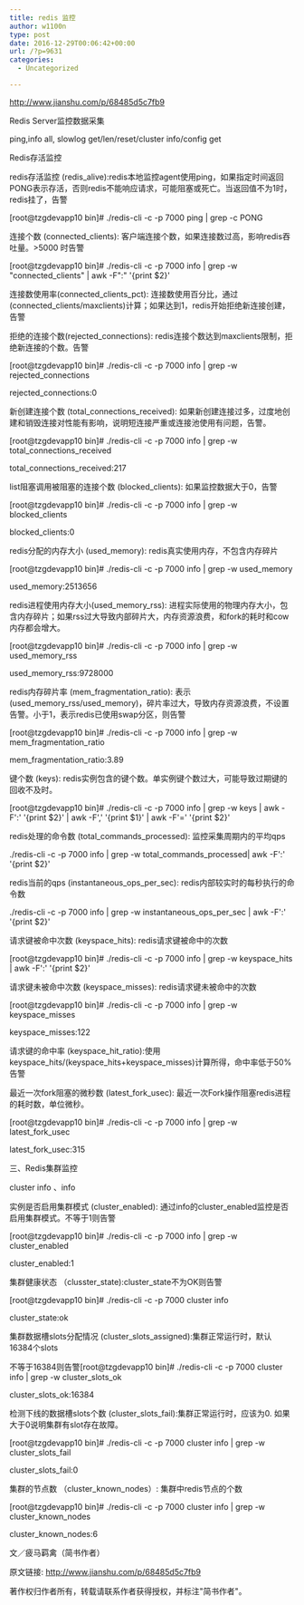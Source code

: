 ```yaml
---
title: redis 监控
author: w1100n
type: post
date: 2016-12-29T00:06:42+00:00
url: /?p=9631
categories:
  - Uncategorized

---
```

http://www.jianshu.com/p/68485d5c7fb9


Redis Server监控数据采集
  
ping,info all, slowlog get/len/reset/cluster info/config get
  
Redis存活监控
  
redis存活监控 (redis_alive):redis本地监控agent使用ping，如果指定时间返回PONG表示存活，否则redis不能响应请求，可能阻塞或死亡。当返回值不为1时，redis挂了，告警
  
[root@tzgdevapp10 bin]# ./redis-cli -c -p 7000 ping | grep -c PONG
  
连接个数 (connected_clients): 客户端连接个数，如果连接数过高，影响redis吞吐量。>5000 时告警
  
[root@tzgdevapp10 bin]# ./redis-cli -c -p 7000 info | grep -w "connected_clients" | awk -F":" '{print $2}'
  
连接数使用率(connected_clients_pct): 连接数使用百分比，通过(connected_clients/maxclients)计算；如果达到1，redis开始拒绝新连接创建，告警
  
拒绝的连接个数(rejected_connections): redis连接个数达到maxclients限制，拒绝新连接的个数。告警
  
[root@tzgdevapp10 bin]# ./redis-cli -c -p 7000 info | grep -w rejected_connections
  
rejected_connections:0
  
新创建连接个数 (total_connections_received): 如果新创建连接过多，过度地创建和销毁连接对性能有影响，说明短连接严重或连接池使用有问题，告警。
  
[root@tzgdevapp10 bin]# ./redis-cli -c -p 7000 info | grep -w total_connections_received
  
total_connections_received:217
  
list阻塞调用被阻塞的连接个数 (blocked_clients): 如果监控数据大于0，告警
  
[root@tzgdevapp10 bin]# ./redis-cli -c -p 7000 info | grep -w blocked_clients
  
blocked_clients:0
  
redis分配的内存大小 (used_memory): redis真实使用内存，不包含内存碎片
  
[root@tzgdevapp10 bin]# ./redis-cli -c -p 7000 info | grep -w used_memory
  
used_memory:2513656
  
redis进程使用内存大小(used_memory_rss): 进程实际使用的物理内存大小，包含内存碎片；如果rss过大导致内部碎片大，内存资源浪费，和fork的耗时和cow内存都会增大。
  
[root@tzgdevapp10 bin]# ./redis-cli -c -p 7000 info | grep -w used_memory_rss
  
used_memory_rss:9728000
  
redis内存碎片率 (mem_fragmentation_ratio): 表示(used_memory_rss/used_memory)，碎片率过大，导致内存资源浪费，不设置告警。小于1，表示redis已使用swap分区，则告警
  
[root@tzgdevapp10 bin]# ./redis-cli -c -p 7000 info | grep -w mem_fragmentation_ratio
  
mem_fragmentation_ratio:3.89
  
键个数 (keys): redis实例包含的键个数。单实例键个数过大，可能导致过期键的回收不及时。
  
[root@tzgdevapp10 bin]# ./redis-cli -c -p 7000 info | grep -w keys | awk -F':' '{print $2}' | awk -F',' '{print $1}' | awk -F'=' '{print $2}'
  
redis处理的命令数 (total_commands_processed): 监控采集周期内的平均qps
  
./redis-cli -c -p 7000 info | grep -w total_commands_processed| awk -F':' '{print $2}'
  
redis当前的qps (instantaneous_ops_per_sec): redis内部较实时的每秒执行的命令数
  
./redis-cli -c -p 7000 info | grep -w instantaneous_ops_per_sec | awk -F':' '{print $2}'
  
请求键被命中次数 (keyspace_hits): redis请求键被命中的次数
  
[root@tzgdevapp10 bin]# ./redis-cli -c -p 7000 info | grep -w keyspace_hits | awk -F':' '{print $2}'
  
请求键未被命中次数 (keyspace_misses): redis请求键未被命中的次数
  
[root@tzgdevapp10 bin]# ./redis-cli -c -p 7000 info | grep -w keyspace_misses
  
keyspace_misses:122
  
请求键的命中率 (keyspace_hit_ratio):使用keyspace_hits/(keyspace_hits+keyspace_misses)计算所得，命中率低于50%告警
  
最近一次fork阻塞的微秒数 (latest_fork_usec): 最近一次Fork操作阻塞redis进程的耗时数，单位微秒。
  
[root@tzgdevapp10 bin]# ./redis-cli -c -p 7000 info | grep -w latest_fork_usec
  
latest_fork_usec:315
  
三、Redis集群监控
  
cluster info 、info
  
实例是否启用集群模式 (cluster_enabled): 通过info的cluster_enabled监控是否启用集群模式。不等于1则告警
  
[root@tzgdevapp10 bin]# ./redis-cli -c -p 7000 info | grep -w cluster_enabled
  
cluster_enabled:1
  
集群健康状态 （clusster_state):cluster_state不为OK则告警
  
[root@tzgdevapp10 bin]# ./redis-cli -c -p 7000 cluster info
  
cluster_state:ok
  
集群数据槽slots分配情况 (cluster_slots_assigned):集群正常运行时，默认16384个slots
  
不等于16384则告警[root@tzgdevapp10 bin]# ./redis-cli -c -p 7000 cluster info | grep -w cluster_slots_ok
  
cluster_slots_ok:16384
  
检测下线的数据槽slots个数 (cluster_slots_fail):集群正常运行时，应该为0. 如果大于0说明集群有slot存在故障。
  
[root@tzgdevapp10 bin]# ./redis-cli -c -p 7000 cluster info | grep -w cluster_slots_fail
  
cluster_slots_fail:0
  
集群的节点数 （cluster_known_nodes）: 集群中redis节点的个数
  
[root@tzgdevapp10 bin]# ./redis-cli -c -p 7000 cluster info | grep -w cluster_known_nodes
  
cluster_known_nodes:6
  
文／疲马羁禽（简书作者）
  
原文链接: http://www.jianshu.com/p/68485d5c7fb9
  
著作权归作者所有，转载请联系作者获得授权，并标注"简书作者"。
